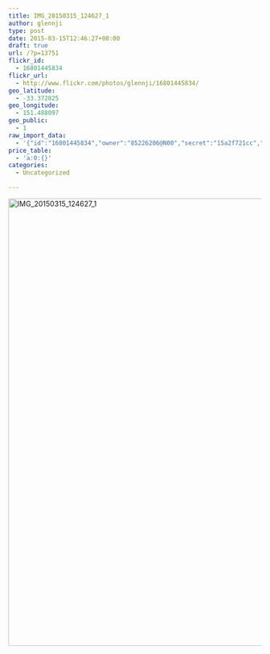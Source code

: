 ```yaml
---
title: IMG_20150315_124627_1
author: glennji
type: post
date: 2015-03-15T12:46:27+00:00
draft: true
url: /?p=13751
flickr_id:
  - 16801445834
flickr_url:
  - http://www.flickr.com/photos/glennji/16801445834/
geo_latitude:
  - -33.372825
geo_longitude:
  - 151.488097
geo_public:
  - 1
raw_import_data:
  - '{"id":"16801445834","owner":"85226206@N00","secret":"15a2f721cc","server":"5470","farm":6,"title":"IMG_20150315_124627_1","ispublic":0,"isfriend":0,"isfamily":0,"description":{"_content":""},"dateupload":"1431088832","lastupdate":"1431088847","datetaken":"2015-03-15 12:46:27","datetakengranularity":"0","datetakenunknown":"0","ownername":"glennji","tags":"","machine_tags":"","originalsecret":"a2eaeceae6","originalformat":"jpg","latitude":"-33.372825","longitude":"151.488097","accuracy":"16","context":0,"place_id":"kqf7_PVTWryAwgzc2w","woeid":"28645358","geo_is_family":0,"geo_is_friend":0,"geo_is_contact":0,"geo_is_public":0,"media":"photo","media_status":"ready","url_o":"https://farm6.staticflickr.com/5470/16801445834_a2eaeceae6_o.jpg","height_o":"4208","width_o":"3120"}'
price_table:
  - 'a:0:{}'
categories:
  - Uncategorized

---
```

<p class="flickr-image">
  <a href="http://www.flickr.com/photos/glennji/16801445834/" class="flickr-link"><img src="/wp-content/uploads/2015/03/16801445834_a2eaeceae6_o-759x1024.jpg" width="660" height="890" alt="IMG_20150315_124627_1" class="keyring-img" /></a>
</p>
